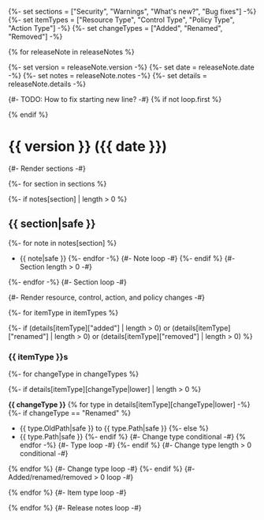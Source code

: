 {%- set sections = ["Security", "Warnings", "What's new?", "Bug fixes"] -%}
{%- set itemTypes = ["Resource Type", "Control Type", "Policy Type", "Action Type"] -%}
{%- set changeTypes = ["Added", "Renamed", "Removed"] -%}

{% for releaseNote in releaseNotes %}

{%- set version = releaseNote.version -%}
{%- set date = releaseNote.date -%}
{%- set notes = releaseNote.notes -%}
{%- set details = releaseNote.details -%}

{#- TODO: How to fix starting new line? -#}
{% if not loop.first %}

{% endif %}
# {{ version }} ({{ date }})

{#- Render sections -#}

{%- for section in sections %}

{%- if notes[section] | length > 0 %}

## {{ section|safe }}

{%- for note in notes[section] %}
- {{ note|safe }}
{%- endfor -%} {#- Note loop -#}
{%- endif %} {#- Section length > 0 -#}

{%- endfor -%} {#- Section loop -#}

{#- Render resource, control, action, and policy changes -#}

{%- for itemType in itemTypes %}

{%- if (details[itemType]["added"] | length > 0) or (details[itemType]["renamed"] | length > 0) or (details[itemType]["removed"] | length > 0) %}

### {{ itemType }}s

{%- for changeType in changeTypes %}

{%- if details[itemType][changeType|lower] | length > 0 %}

**{{ changeType }}**
{% for type in details[itemType][changeType|lower] -%}
{%- if changeType == "Renamed" %}
- {{ type.OldPath|safe }} to {{ type.Path|safe }}
{%- else %}
- {{ type.Path|safe }}
{%- endif %} {#- Change type conditional -#}
{% endfor -%} {#- Type loop -#}
{%- endif %} {#- Change type length > 0 conditional -#}

{% endfor %} {#- Change type loop -#}
{%- endif %} {#- Added/renamed/removed > 0 loop -#}

{% endfor %} {#- Item type loop -#}

{% endfor %} {#- Release notes loop -#}
